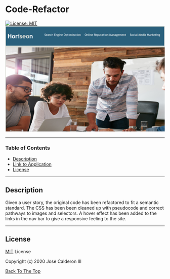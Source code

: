 # Code-Refactor
[![License: MIT](https://img.shields.io/badge/License-MIT-purple.svg)](https://opensource.org/licenses/MIT)
![Screenshot](./assets/images/mainpage-snip.png)


---

### Table of Contents

- [Description](#description)
- [Link to Application](https://calderonjg.github.io/Code-Refactor/)
- [License](#license)

---

## Description

Given a user story, the original code has been refactored to fit a semantic standard. The CSS has been been cleaned up with pseudocode and correct pathways to images and selectors. A hover effect has been added to the links in the nav bar to give a responsive feeling to the site.

---

## License

[MIT](https://github.com/CalderonJG/Code-Refactor/blob/main/LICENSE) License

Copyright (c) 2020 Jose Calderon III

[Back To The Top](#Code-Refactor)
